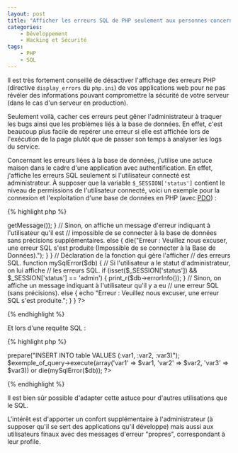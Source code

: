 ```yaml
---
layout: post
title: "Afficher les erreurs SQL de PHP seulement aux personnes concernées"
categories:
    - Développement
    - Hacking et Sécurité
tags:
    - PHP
    - SQL
---
```

Il est très fortement conseillé de désactiver l'affichage des erreurs PHP (directive `display_errors` du `php.ini`) de vos applications web pour ne pas révéler des informations pouvant compromettre la sécurité de votre serveur (dans le cas d'un serveur en production).

Seulement voilà, cacher ces erreurs peut gêner l'administrateur à traquer les bugs ainsi que les problèmes liés à la base de données. En effet, c'est beaucoup plus facile de repérer une erreur si elle est affichée lors de l'exécution de la page plutôt que de passer son temps à analyser les logs du service.

<!--more-->

Concernant les erreurs liées à la base de données, j'utilise une astuce maison dans le cadre d'une application avec authentification. En effet, j'affiche les erreurs SQL seulement si l'utilisateur connecté est administrateur. À supposer que la variable `$_SESSION['status']` contient le niveau de permissions de l'utilisateur connecté, voici un exemple pour la connexion et l'exploitation d'une base de données en PHP (avec [PDO][PDO]) :

{% highlight php %}
<?php
// Déclaration des variables de connexion.
$db_type = "";
$db_host = "";
$db_user = "";
$db_password = "";
$db_database = "";

// On vérifie si la connexion à la DB a bien fonctionnée.
try
{
	$db = new PDO($db_type.":host=".$db_host.";dbname=".$db_database, $db_user, $db_password);
}
catch (Exception $e)
{
	// Si l'utilisateur a le statut d'administrateur, on lui affiche
	// l'erreur dans son intégralité.
	if (isset($_SESSION['status']) && $_SESSION['status'] == 'admin')
	{
		die("Erreur : " . $e->getMessage());
	}
	// Sinon, on affiche un message d'erreur indiquant à l'utilisateur qu'il est
	// impossible de se connecter à la base de données sans précisions supplémentaires.
	else
	{
		die("Erreur : Veuillez nous excuser, une erreur SQL s'est produite (Impossible de se connecter à la Base de Données).");
	}
}

// Déclaration de la fonction qui gère l'afficher
// des erreurs SQL.
function mySqlError($db)
{
	// Si l'utilisateur a le statut d'administrateur, on lui affiche
	// les erreurs SQL.
	if (isset($_SESSION['status']) && $_SESSION['status'] == 'admin')
	{
		print_r($db->errorInfo());
	}
	// Sinon, on affiche un message indiquant à l'utilisateur qu'il y a eu
	// une erreur SQL (sans précisions).
	else
	{
		echo "Erreur : Veuillez nous excuser, une erreur SQL s'est produite.";
	}
}
?>
{% endhighlight %}

Et lors d'une requête SQL :

{% highlight php %}
<?php
$exemple_of_query = $db->prepare("INSERT INTO table VALUES (:var1, :var2, :var3)");
$exemple_of_query->execute(array('var1' => $var1, 'var2' => $var2, 'var3' => $var3))
or die(mySqlError($db));
?>
{% endhighlight %}

Il est bien sûr possible d'adapter cette astuce pour d'autres utilisations que le SQL.

L'intérêt est d'apporter un confort supplémentaire à l'administrateur (à supposer qu'il se sert des applications qu'il développe) mais aussi aux utilisateurs finaux avec des messages d'erreur "propres", correspondant à leur profile.

[PDO]: https://en.wikipedia.org/wiki/PHP_Data_Objects
